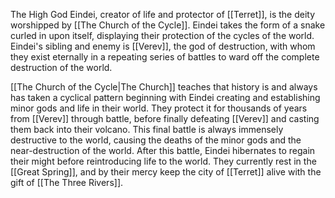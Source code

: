 The High God Eindei, creator of life and protector of [[Terret]], is the deity worshipped by [[The Church of the Cycle]]. Eindei takes the form of a snake curled in upon itself, displaying their protection of the cycles of the world. Eindei's sibling and enemy is [[Verev]], the god of destruction, with whom they exist eternally in a repeating series of battles to ward off the complete destruction of the world.

[[The Church of the Cycle|The Church]] teaches that history is and always has taken a cyclical pattern beginning with Eindei creating and establishing minor gods and life in their world. They protect it for thousands of years from [[Verev]] through battle, before finally defeating [[Verev]] and casting them back into their volcano. This final battle is always immensely destructive to the world, causing the deaths of the minor gods and the near-destruction of the world. After this battle, Eindei hibernates to regain their might before reintroducing life to the world. They currently rest in the [[Great Spring]], and by their mercy keep the city of [[Terret]] alive with the gift of [[The Three Rivers]].